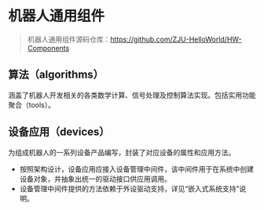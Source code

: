 # 机器人通用组件

> 机器人通用组件源码仓库：<https://github.com/ZJU-HelloWorld/HW-Components>

## 算法（algorithms）

涵盖了机器人开发相关的各类数学计算、信号处理及控制算法实现。包括实用功能聚合（tools）。

## 设备应用（devices）

为组成机器人的一系列设备产品编写，封装了对应设备的属性和应用方法。

* 按照架构设计，设备应用应接入设备管理中间件，该中间件用于在系统中创建设备对象，并抽象出统一的驱动接口供应用调用。
* 设备管理中间件提供的方法依赖于外设驱动支持，详见“嵌入式系统支持”说明。
